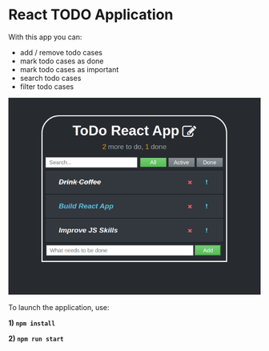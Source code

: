 # React TODO Application

With this app you can:
- add / remove todo cases
- mark todo cases as done
- mark todo cases as important
- search todo cases
- filter todo cases

![](https://github.com/stepn1k/ReactToDoApp/blob/master/src/images/promo.png)


To launch the application, use:

**1) `npm install`**

**2) `npm run start`**